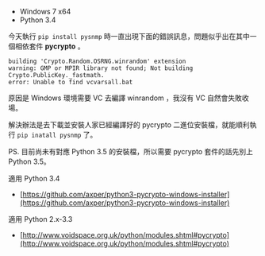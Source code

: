 <!--
.. title: 解決 Windows 環境 pysnmp / pycrypto package 安裝失敗問題
.. slug: 解決 Windows 環境 pysnmp / pycrypto package 安裝失敗問題
.. date: 2015-10-16 16:44:02 UTC+08:00
.. tags: Python
.. category:
.. link:
.. description:
.. type: text
-->
* Windows 7 x64
* Python 3.4

今天執行 `pip install pysnmp` 時一直出現下面的錯誤訊息，問題似乎出在其中一個相依套件 **pycrypto** 。

```
building 'Crypto.Random.OSRNG.winrandom' extension
warning: GMP or MPIR library not found; Not building Crypto.PublicKey._fastmath.
error: Unable to find vcvarsall.bat
```

原因是 Windows 環境需要 VC 去編譯 winrandom ，我沒有 VC 自然會失敗收場。

解決辦法是去下載並安裝人家已經編譯好的 pycrypto 二進位安裝檔，就能順利執行 `pip inatall pysnmp` 了。

PS. 目前尚未有對應 Python 3.5 的安裝檔，所以需要 pycrypto 套件的話先別上 Python 3.5。

適用 Python 3.4

* [https://github.com/axper/python3-pycrypto-windows-installer](https://github.com/axper/python3-pycrypto-windows-installer)

適用 Python 2.x-3.3

* [http://www.voidspace.org.uk/python/modules.shtml#pycrypto](http://www.voidspace.org.uk/python/modules.shtml#pycrypto)
